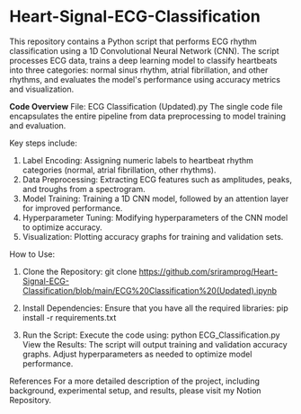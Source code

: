 # Heart-Signal-ECG-Classification

This repository contains a Python script that performs ECG rhythm classification using a 1D Convolutional Neural Network (CNN). The script processes ECG data, trains a deep learning model to classify heartbeats into three categories: normal sinus rhythm, atrial fibrillation, and other rhythms, and evaluates the model's performance using accuracy metrics and visualization.

**Code Overview**
File: ECG Classification (Updated).py
The single code file encapsulates the entire pipeline from data preprocessing to model training and evaluation. 

Key steps include: <br>
1. Label Encoding: Assigning numeric labels to heartbeat rhythm categories (normal, atrial fibrillation, other rhythms).
2. Data Preprocessing: Extracting ECG features such as amplitudes, peaks, and troughs from a spectrogram.
3. Model Training: Training a 1D CNN model, followed by an attention layer for improved performance.
4. Hyperparameter Tuning: Modifying hyperparameters of the CNN model to optimize accuracy.
5. Visualization: Plotting accuracy graphs for training and validation sets.

How to Use:
1. Clone the Repository:
git clone https://github.com/sriramprog/Heart-Signal-ECG-Classification/blob/main/ECG%20Classification%20(Updated).ipynb

3. Install Dependencies:
Ensure that you have all the required libraries:
pip install -r requirements.txt

4. Run the Script: Execute the code using:
python ECG_Classification.py
View the Results: The script will output training and validation accuracy graphs. Adjust hyperparameters as needed to optimize model performance.

References
For a more detailed description of the project, including background, experimental setup, and results, please visit my Notion Repository.
